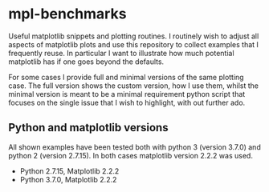 # mpl-benchmarks
Useful matplotlib snippets and plotting routines.
I routinely wish to adjust all aspects of matplotlib plots and use this repository
to collect examples that I frequently reuse. In particular I want to illustrate
how much potential matplotlib has if one goes beyond the defaults.


For some cases I provide full and minimal versions of the same plotting case.
The full version shows the custom version, how I use them, whilst the minimal
version is meant to be a minimal requirement python script that focuses on
the single issue that I wish to highlight, with out further ado.

## Python and matplotlib versions
All shown examples have been tested both with python 3 (version 3.7.0)
and python 2 (version 2.7.15). In both cases matplotlib
version 2.2.2 was used.
* Python 2.7.15, Matplotlib 2.2.2
* Python 3.7.0,  Matplotlib 2.2.2
